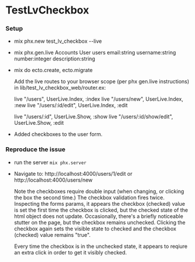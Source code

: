 # TestLvCheckbox


### Setup

  * mix phx.new test_lv_checkbox --live
  * mix phx.gen.live Accounts User users email:string username:string number:integer description:string
  * mix do ecto.create, ecto.migrate

    Add the live routes to your browser scope (per phx gen.live instructions) in lib/test_lv_checkbox_web/router.ex:

    live "/users", UserLive.Index, :index
    live "/users/new", UserLive.Index, :new
    live "/users/:id/edit", UserLive.Index, :edit

    live "/users/:id", UserLive.Show, :show
    live "/users/:id/show/edit", UserLive.Show, :edit

  * Added checkboxes to the user form.

### Reproduce the issue

  * run the server `mix phx.server`

  * Navigate to:
    http://localhost:4000/users/1/edit
    or
    http://localhost:4000/users/new

    Note the checkboxes require double input (when changing, or clicking the box the second time.)
    The checkbox validation fires twice.
    Inspecting the forms params, it appears the checkbox (checked) value is set the first time the checkbox is clicked, but the checked state of the html object does not update. Occasionally, there's a briefly noticeable stutter on the page, but the checkbox remains unchecked. Clicking the checkbox again sets the visible state to checked and the checkbox (checked) value remains "true".

    Every time the checkbox is in the unchecked state, it appears to reqiure an extra click in order to get it visibly checked.


